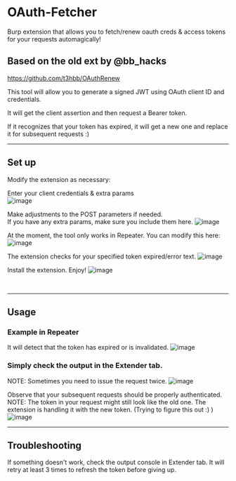 # OAuth-Fetcher
Burp extension that allows you to fetch/renew oauth creds &amp; access tokens for your requests automagically!


## Based on the old ext by @bb_hacks
https://github.com/t3hbb/OAuthRenew
<br>

This tool will allow you to generate a signed JWT using OAuth client ID and credentials.

It will get the client assertion and then request a Bearer token.

If it recognizes that your token has expired, it will get a new one and replace it for subsequent requests :)
<br>

---
## Set up
Modify the extension as necessary:  

Enter your client credentials & extra params  
![image](https://user-images.githubusercontent.com/24526564/186030136-069d55a9-8384-47b2-92da-e3d40e2f797d.png)

Make adjustments to the POST parameters if needed.  
If you have any extra params, make sure you include them here.
![image](https://user-images.githubusercontent.com/24526564/186029622-e57032b8-4ef5-4a5a-94d9-5971b7552aed.png)

At the moment, the tool only works in Repeater. You can modify this here:
![image](https://user-images.githubusercontent.com/24526564/186030417-de765e7a-7fe9-4892-83c3-3e235f2e4fd7.png)

The extension checks for your specified token expired/error text.
![image](https://user-images.githubusercontent.com/24526564/186029237-d4c6dfb4-1aaa-4a45-89f2-e07a166f6a36.png)

Install the extension. Enjoy!
![image](https://user-images.githubusercontent.com/24526564/186040666-533a199f-cc3d-49e9-9113-efdfc08396ef.png)


<br>

---
## Usage
### Example in Repeater
It will detect that the token has expired or is invalidated.
![image](https://user-images.githubusercontent.com/24526564/186031190-48d5811a-e4de-4eaf-93de-0bfe787471f1.png)
<br>

### Simply check the output in the Extender tab.   
NOTE: Sometimes you need to issue the request twice.
![image](https://user-images.githubusercontent.com/24526564/186032197-b185527e-d13c-49cd-a4d0-c35e482af191.png)

Observe that your subsequent requests should be properly authenticated.  
NOTE: The token in your request might still look like the old one. The extension is handling it with the new token. (Trying to figure this out :) )
![image](https://user-images.githubusercontent.com/24526564/186032447-4284ec03-319a-4555-9ab0-0f7744ad096a.png)
<br>

---
## Troubleshooting
If something doesn't work, check the output console in Extender tab. It will retry at least 3 times to refresh the token before giving up.

